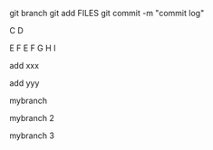 git branch
git add FILES
git commit -m "commit log"

C
D

E
F
E
F
G
H
I

add xxx

add yyy

mybranch

mybranch 2

mybranch 3

